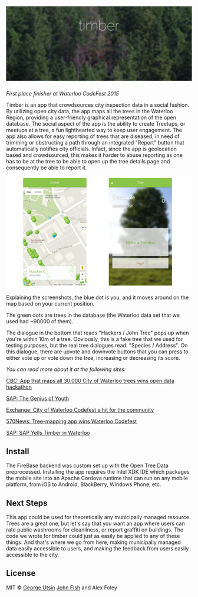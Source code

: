 # ![timber](media/promo.jpg)

*First place finisher at Waterloo CodeFest 2015*

Timber is an app that crowdsources city inspection data in a social fashion. By utilizing open city data, the app maps all the trees in the Waterloo Region, providing a user-friendly graphical representation of the open database. The social aspect of the app is the ability to create Treetups, or meetups at a tree, a fun lighthearted way to keep user engagement. The app also allows for easy reporting of trees that are diseased, in need of trimming or obstructing a path through an integrated "Report" button that automatically notifies city officials. Infact, since the app is geolocation based and crowdsourced, this makes it harder to abuse reporting as one has to be at the tree to be able to open up the tree details page and consequently be able to report it.

![timber Screenshots](media/screenshots.png)

Explaining the screenshots, the blue dot is you, and it moves around on the map based on your current position.

The green dots are trees in the database (the Waterloo data set that we used had ~90000 of them).

The dialogue in the bottom that reads "Hackers / John Tree" pops up when you're within 10m of a tree. Obviously, this is a fake tree that we used for testing purposes, but the real tree dialogues read: "Species / Address". On this dialogue, there are upvote and downvote buttons that you can press to either vote up or vote down the tree, increasing or decreasing its score.


*You can read more about it at the following sites:*

[CBC: App that maps all 30,000 City of Waterloo trees wins open data hackathon](http://www.cbc.ca/news/canada/kitchener-waterloo/timber-waterloo-open-data-hackathon-winner-maps-30000-city-trees-1.3290541)

[SAP: The Genius of Youth](http://scn.sap.com/community/business-trends/blog/2015/10/29/the-genius-of-youth)

[Exchange: City of Waterloo Codefest a hit for the community](http://www.exchangemagazine.com/morningpost/2015/week43/Thursday/15102907.htm)

[570News: Tree-mapping app wins Waterloo Codefest](http://www.570news.com/2015/10/28/tree-mapping-app-wins-waterloo-codefest/)

[SAP: SAP Yells Timber in Waterloo](https://scn.sap.com/blogs/RebelHR/2015/10/30/sap-yells-timber-in-waterloo)


## Install

The FireBase backend was custom set up with the Open Tree Data preprocessed. Installing the app requires the Intel XDK IDE which packages the mobile site into an Apache Cordova runtime that can run on any mobile platform, from iOS to Android, BlackBerry, Windows Phone, etc.


## Next Steps

This app could be used for theoretically any municipally managed resource. Trees are a great one, but let's say that you want an app where users can rate public washrooms for cleanliness, or report graffiti on buildings. The code we wrote for timber could just as easily be applied to any of these things. And that's where we go from here, making municipally managed data easily accessible to users, and making the feedback from users easily accessible to the city.

## License

MIT © [George Utsin](http://georgeutsin.com)
[John Fish](http://www.johnafish.ca/)
and Alex Foley


